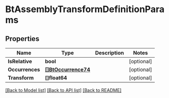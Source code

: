 # BtAssemblyTransformDefinitionParams

## Properties

Name | Type | Description | Notes
------------ | ------------- | ------------- | -------------
**IsRelative** | **bool** |  | [optional] 
**Occurrences** | [**[]BtOccurrence74**](BTOccurrence-74.md) |  | [optional] 
**Transform** | **[]float64** |  | [optional] 

[[Back to Model list]](../README.md#documentation-for-models) [[Back to API list]](../README.md#documentation-for-api-endpoints) [[Back to README]](../README.md)


